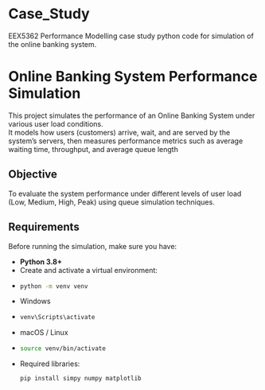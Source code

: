 # Case_Study
EEX5362 Performance Modelling case study python code for simulation of the online banking system. 
# Online Banking System Performance Simulation

This project simulates the performance of an Online Banking System under various user load conditions.  
It models how users (customers) arrive, wait, and are served by the system’s servers, then measures performance metrics such as average waiting time, throughput, and average queue length

## Objective
To evaluate the system performance under different levels of user load (Low, Medium, High, Peak) using queue simulation techniques.

## Requirements

Before running the simulation, make sure you have:

- **Python 3.8+**
- Create and activate a virtual environment:
-  ```bash
   python -m venv venv
- Windows
- ```bash
  venv\Scripts\activate
- macOS / Linux
- ```bash
  source venv/bin/activate
- Required libraries:
  ```bash
  pip install simpy numpy matplotlib
